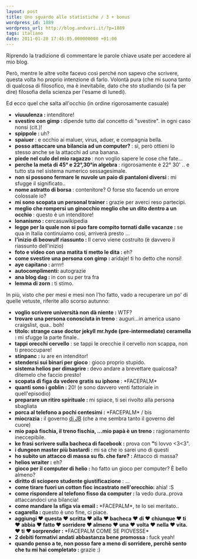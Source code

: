 ```yaml
---
layout: post
title: Uno sguardo alle statistiche / 3 + bonus
wordpress_id: 1889
wordpress_url: http://blog.andvari.it/?p=1889
tags: italiano
date: 2011-01-28 17:45:05.000000000 +01:00
---
```

Riprendo la tradizione di commentare le parole chiave usate per accedere al mio blog.

Però, mentre le altre volte facevo così perché non sapevo che scrivere, questa volta ho proprio intenzione di farlo. Volontà pura (che mi suona tanto di qualcosa di filosofico, ma è inevitabile, dato che sto studiando (si fa per dire) filosofia della scienza per l'esame di lunedì).

Ed ecco quel che salta all'occhio (in ordine rigorosamente casuale)
<ul>
	<li><strong>viuuulenza : </strong>intenditore!</li>
	<li><strong>svestire con gimp : </strong>dipende tutto dal concetto di "svestire". in ogni caso nonsi (cit.)!</li>
	<li><strong>spippole : </strong>uh?</li>
	<li><strong>spaiuer </strong>: e occhio ai maluer, virus, aduer, e compagnia bella.</li>
	<li><strong>posso attaccare una bilancia ad un computer? </strong>: sì, però ottieni lo stesso anche se la attacchi ad una banana.</li>
	<li><strong>piede nel culo del mio ragazzo </strong>: non voglio sapere le cose che fate...</li>
	<li><strong>perche la meta di 45° e 22°,30°in algebra </strong>: rigorosamente è 22° 30' .. e tutto sta nel sistema numerico sessagesimale.</li>
	<li><strong>non si possono fermare le nuvole un paio di pantaloni diversi </strong>: mi sfugge il significato..</li>
	<li><strong>nome astratto di borsa </strong>: contenitore? O forse sto facendo un errore colossale io?</li>
	<li><strong>mi sono scopata un personal trainer : </strong>grazie per averci reso partecipi.</li>
	<li><strong>meglio che rompersi un ginocchio meglio che un dito dentro a un occhio </strong>: questo è un intenditore!</li>
	<li><strong>lonanismo : </strong>cercasuwikipedia</li>
	<li><strong>legge per la quale non si puo fare compito tornati dalle vacanze : </strong>se qua in Italia continuiamo così, arriverà presto ...</li>
	<li><strong>l'inizio di beowulf riassunto : </strong>Il cervo viene costruito (è davvero il riassunto dell'inizio)</li>
	<li><strong>foto e video con una matita ti metto le dita : </strong>eh?</li>
	<li><strong>come svestire una persona con gimp : </strong>aridaje! ti ho detto che nonsi!</li>
	<li><strong>aye capitano : </strong>arrrr!</li>
	<li><strong>autocomplimenti: </strong>autograzie</li>
	<li><strong>ana blog dag : </strong>in con su per tra fra</li>
	<li><strong>lemma di zorn : </strong>ti stimo.</li>
</ul>
In più, visto che per mesi e mesi non l'ho fatto, vado a recuperare un po' di quelle vetuste, riferite allo scorso autunno:
<ul>
	<li><strong>voglio scrivere università non dà niente :</strong> WTF?</li>
	<li><strong>trovare una persona conosciuta in treno </strong>: auguri...in america usano craigslist, qua.. boh!</li>
	<li><strong>titolo: strange case doctor jekyll mr.hyde (pre-intermediate) ceramella : </strong>mi sfugge la parte finale..</li>
	<li><strong>tappi orecchi cervello </strong>: se tappi le orecchie il cervello non scappa, non ti preoccupare!</li>
	<li><strong>stinpanc : </strong>iu are en intenditor!</li>
	<li><strong>stendersi sui binari per gioco </strong>: gioco proprio stupido.</li>
	<li><strong>sistema helios per dimagrire : </strong>devo andare a brevettare qualcosa? ditemelo che faccio presto!</li>
	<li><strong>scopata di figa da vedere gratis su iphone </strong>: *FACEPALM*</li>
	<li><strong>quanti sono i goblin : </strong>20! (e sono davvero venti fattoriale in quell'episodio)</li>
	<li><strong>preparare un ritiro spirituale : </strong>mi spiace, ti sei rivolto alla persona sbagliata</li>
	<li><strong>porca al telefono a pochi centesimi : </strong>*FACEPALM* / bis</li>
	<li><strong>miocrazia : </strong>il governo <a href="http://blog.andvari.it/2008/01/24/finalmente/">di JB</a> (che a me sembra tanto il governo del cuore)</li>
	<li><strong>mio papà fischia, il treno fischia, ...mio papà è un treno :</strong> ragionamento ineccepibile.</li>
	<li><strong>ke frasi scrivere sulla bacheca di facebook :</strong> prova con<strong> "</strong>ti lovvo &lt;3&lt;3".</li>
	<li><strong>i dungeon master più bastardi : </strong>mi sa che io sarei uno di questi</li>
	<li><strong>ho subito un attacco di massa su fb. che fare? : </strong>Attacco di massa?</li>
	<li><strong>helios wraiter :</strong> eh?</li>
	<li><strong>gioco per il computer di helio : </strong>ho fatto un gioco per computer? È bello almeno?</li>
	<li><strong>diritto di sciopero studente giustificazione </strong>: ...</li>
	<li><strong>come tirare fuori un cotton fioc incastrato nell'orecchio: </strong>ahia! :S</li>
	<li><strong>come rispondere al telefono fisso da computer : </strong>la vedo dura..prova attaccandoci una bilancia!</li>
	<li><strong>come mandare la sfiga via email : </strong>*FACEPALM*, te lo sei meritato..</li>
	<li><strong>cagarella : </strong>questo è uno fine, ci piace.</li>
	<li><strong>aggiungi ♥ questa ♥ scritta ♥ alla ♥ bacheca ♥ di ♥ chiunque ♥ ti ♥ abbia ♥ fatto ♥ sorridere ♥ almeno ♥ una ♥ volta ♥ nella ♥ vita. ♥ ti ♥ sorprender : </strong>*FACEPALM COME SE PIOVESSE*</li>
	<li><strong>2 debiti formativi andati abbastanza bene promossa : </strong>fuck yeah!</li>
	<li><strong>quando penso a te, non posso fare a meno di sorridere, perchè sento che tu mi hai completato : </strong>grazie :)</li>
</ul>
